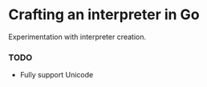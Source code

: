 # Crafting an interpreter in Go

Experimentation with interpreter creation.

### TODO

- Fully support Unicode